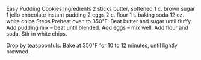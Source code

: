 Easy Pudding Cookies
Ingredients
2 sticks butter, softened
1 c. brown sugar
1 jello chocolate instant pudding
2 eggs
2 c. flour
1 t. baking soda
12 oz. white chips
Steps
Preheat oven to 350℉.
Beat butter and sugar until fluffy.
Add pudding mix – beat until blended.
Add eggs – mix well.
Add flour and soda.
Stir in white chips.


Drop by teaspoonfuls.
Bake at 350℉ for 10 to 12 minutes, until lightly browned.
